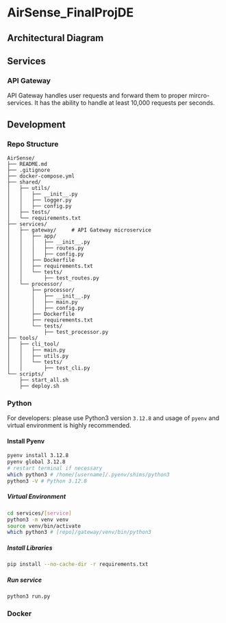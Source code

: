 # AirSense_FinalProjDE

## Architectural Diagram

## Services

### API Gateway

API Gateway handles user requests and forward them to proper mircro-services. It has the ability to handle at least 10,000 requests per seconds.

## Development

### Repo Structure

```
AirSense/
├── README.md
├── .gitignore
├── docker-compose.yml
├── shared/
│   ├── utils/
│   │   ├── __init__.py
│   │   ├── logger.py
│   │   ├── config.py
│   ├── tests/
│   └── requirements.txt
├── services/
│   ├── gateway/     # API Gateway microservice
│   │   ├── app/
│   │   │   ├── __init__.py
│   │   │   ├── routes.py
│   │   │   ├── config.py
│   │   ├── Dockerfile
│   │   ├── requirements.txt
│   │   └── tests/
│   │       ├── test_routes.py
│   └── processor/
│       ├── processor/
│       │   ├── __init__.py
│       │   ├── main.py
│       │   ├── config.py
│       ├── Dockerfile
│       ├── requirements.txt
│       └── tests/
│           ├── test_processor.py
├── tools/
│   ├── cli_tool/
│   │   ├── main.py
│   │   ├── utils.py
│   │   └── tests/
│   │       ├── test_cli.py
└── scripts/
    ├── start_all.sh
    ├── deploy.sh

```

### Python

For developers: please use Python3 version `3.12.8` and usage of `pyenv` and virtual environment is highly recommended.

#### Install Pyenv

```bash
pyenv install 3.12.8
pyenv global 3.12.8
# restart terminal if necessary
which python3 # /home/[username]/.pyenv/shims/python3
python3 -V # Python 3.12.8
```

##### Virtual Environment

```bash
cd services/[service]
python3 -m venv venv
source venv/bin/activate
which python3 # [repo]/gateway/venv/bin/python3
```

##### Install Libraries

```bash
pip install --no-cache-dir -r requirements.txt
```

##### Run service

```python3
python3 run.py
```

### Docker
